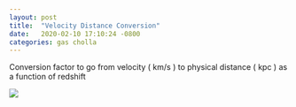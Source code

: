 ```yaml
---
layout: post
title:  "Velocity Distance Conversion"
date:   2020-02-10 17:10:24 -0800
categories: gas cholla
---
```


Conversion factor to go from velocity ( km/s ) to physical distance ( kpc ) as a function of redshift 


<img src="{{ site.url }}assets/images/velocity_distance_conversion.png">

